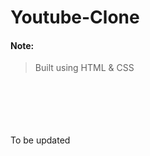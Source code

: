 # Youtube-Clone

#### Note:
> Built using HTML & CSS
> 

</br></br></br></br></br>
To be updated
</br></br></br></br></br>
